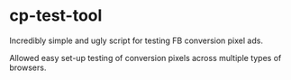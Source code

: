 cp-test-tool
============

Incredibly simple and ugly script for testing FB conversion pixel ads.

Allowed easy set-up testing of conversion pixels across multiple types of browsers.
